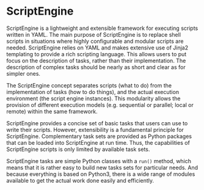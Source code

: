 # ScriptEngine

ScriptEngine is a lightweight and extensible framework for executing scripts
written in YAML. The main purpose of ScriptEngine is to replace shell scripts
in situations where highly configurable and modular scripts are needed.
ScriptEngine relies on YAML and makes extensive use of Jinja2 templating to
provide a rich scripting language. This allows users to put focus on the
description of tasks, rather than their implementation. The description of
complex tasks should be nearly as short and clear as for simpler ones.

The ScriptEngine concept separates scripts (what to do) from the implementation
of tasks (how to do things), and the actual execution environment (the script
engine instances). This modularity allows the provision of different execution
models (e.g. sequential or parallel; local or remote) within the same
framework.

ScriptEngine provides a concise set of basic tasks that users can use to write
their scripts. However, extensibility is a fundamental principle for
ScriptEngine. Complementary task sets are provided as Python packages that can
be loaded into ScriptEngine at run time. Thus, the capabilities of ScriptEngine
scripts is only limited by available task sets.

ScriptEngine tasks are simple Python classes with a `run()` method, which means
that it is rather easy to build new tasks sets for particular needs. And
because everything is based on Python3, there is a wide range of modules
available to get the actual work done easily and efficiently.
